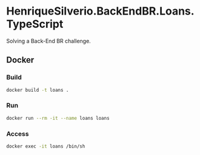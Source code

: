 # HenriqueSilverio.BackEndBR.Loans.TypeScript

Solving a Back-End BR challenge.

## Docker

### Build

```bash
docker build -t loans .
```

### Run

```bash
docker run --rm -it --name loans loans
```

### Access

```bash
docker exec -it loans /bin/sh
```
